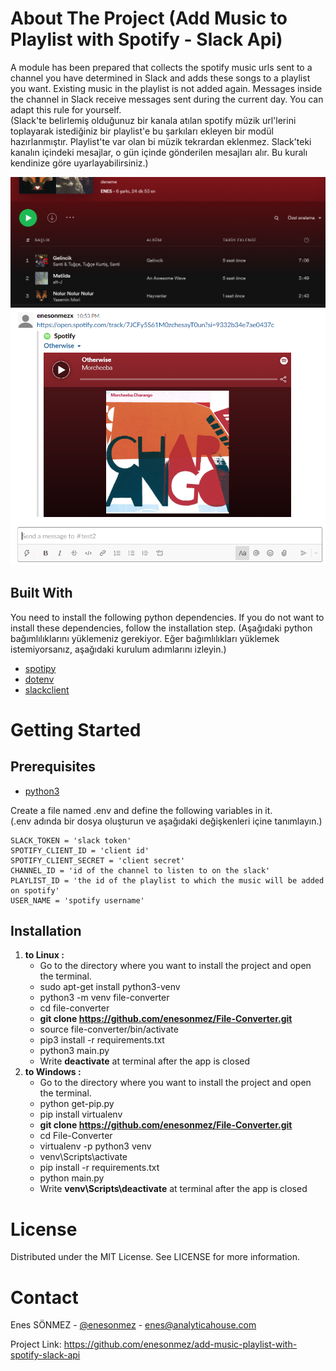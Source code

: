 # About The Project (Add Music to Playlist with Spotify - Slack Api)
A module has been prepared that collects the spotify music urls sent to a channel you have determined in Slack and adds these songs to a playlist you want. Existing music in the playlist is not added again. Messages inside the channel in Slack receive messages sent during the current day. You can adapt this rule for yourself. <br>
(Slack'te belirlemiş olduğunuz bir kanala atılan spotify müzik url'lerini toplayarak istediğiniz bir playlist'e bu şarkıları ekleyen bir modül hazırlanmıştır.
Playlist'te var olan bi müzik tekrardan eklenmez. Slack'teki kanalın içindeki mesajlar, o gün içinde gönderilen mesajları alır. Bu kuralı kendinize göre uyarlayabilirsiniz.)

![](img/spotify_playlist.png)
![](img/slack_channel_message.png)

## Built With
You need to install the following python dependencies. If you do not want to install these dependencies, follow the installation step. (Aşağıdaki python bağımlılıklarını yüklemeniz gerekiyor. Eğer bağımlılıkları yüklemek istemiyorsanız, aşağıdaki kurulum adımlarını izleyin.)
* [spotipy](https://pypi.org/project/spotipy/)
* [dotenv ](https://pypi.org/project/python-dotenv/)
* [slackclient](https://pypi.org/project/python-dotenv/)

# Getting Started
## Prerequisites
* [python3](https://www.python.org/downloads/)

Create a file named .env and define the following variables in it.<br>
(.env adında bir dosya oluşturun ve aşağıdaki değişkenleri içine tanımlayın.)
```
SLACK_TOKEN = 'slack token'
SPOTIFY_CLIENT_ID = 'client id' 
SPOTIFY_CLIENT_SECRET = 'client secret'
CHANNEL_ID = 'id of the channel to listen to on the slack'
PLAYLIST_ID = 'the id of the playlist to which the music will be added on spotify'
USER_NAME = 'spotify username'
```

## Installation
1. **to Linux :** 
   - Go to the directory where you want to install the project and open the terminal.
   - sudo apt-get install python3-venv
   - python3 -m venv file-converter
   - cd file-converter
   - **git clone https://github.com/enesonmez/File-Converter.git**
   - source file-converter/bin/activate
   - pip3 install -r requirements.txt
   - python3 main.py
   - Write **deactivate** at terminal after the app is closed
2. **to Windows :**
   - Go to the directory where you want to install the project and open the terminal.
   - python get-pip.py
   - pip install virtualenv
   - **git clone https://github.com/enesonmez/File-Converter.git**
   - cd File-Converter
   - virtualenv -p python3 venv
   - venv\Scripts\activate
   - pip install -r requirements.txt
   - python main.py
   - Write **venv\Scripts\deactivate** at terminal after the app is closed

# License
Distributed under the MIT License. See LICENSE for more information.

# Contact
Enes SÖNMEZ - [@enesonmez](https://github.com/enesonmez) - enes@analyticahouse.com <br>

Project Link: https://github.com/enesonmez/add-music-playlist-with-spotify-slack-api

